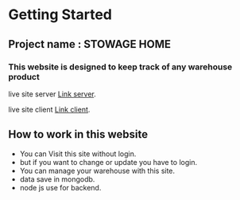 # Getting Started

## Project name : STOWAGE HOME

### This website is designed to keep track of any warehouse product

live site server [Link server](https://mysterious-beach-33208.herokuapp.com/).

live site client [Link client](https://github.com/ProgrammingHeroWC4/warehouse-management-server-side-mnin-nahid).


## How to work in this website
* You can Visit this site without login.
* but if you want to change or update you have to login.
* You can manage your warehouse with this site.
* data save in mongodb.
* node js use for backend.